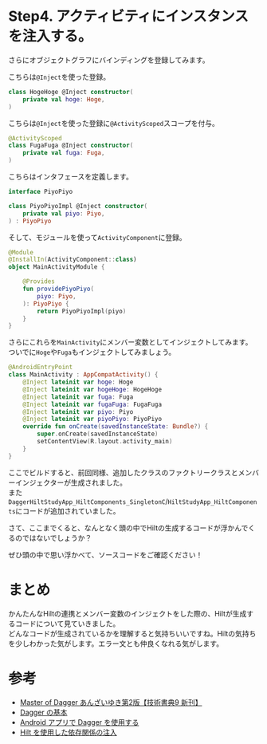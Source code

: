 # Step4. アクティビティにインスタンスを注入する。

さらにオブジェクトグラフにバインディングを登録してみます。

こちらは`@Inject`を使った登録。

```kotlin
class HogeHoge @Inject constructor(
    private val hoge: Hoge,
)
```

こちらは`@Inject`を使った登録に`@ActivityScoped`スコープを付与。

```kotlin
@ActivityScoped
class FugaFuga @Inject constructor(
    private val fuga: Fuga,
)
```

こちらはインタフェースを定義します。

```kotlin
interface PiyoPiyo

class PiyoPiyoImpl @Inject constructor(
    private val piyo: Piyo,
) : PiyoPiyo
```

そして、モジュールを使って`ActivityComponent`に登録。

```kotlin
@Module
@InstallIn(ActivityComponent::class)
object MainActivityModule {

    @Provides
    fun providePiyoPiyo(
        piyo: Piyo,
    ): PiyoPiyo {
        return PiyoPiyoImpl(piyo)
    }
}
```

さらにこれらを`MainActivity`にメンバー変数としてインジェクトしてみます。  
ついでに`Hoge`や`Fuga`もインジェクトしてみましょう。

```kotlin
@AndroidEntryPoint
class MainActivity : AppCompatActivity() {
    @Inject lateinit var hoge: Hoge
    @Inject lateinit var hogeHoge: HogeHoge
    @Inject lateinit var fuga: Fuga
    @Inject lateinit var fugaFuga: FugaFuga
    @Inject lateinit var piyo: Piyo
    @Inject lateinit var piyoPiyo: PiyoPiyo
    override fun onCreate(savedInstanceState: Bundle?) {
        super.onCreate(savedInstanceState)
        setContentView(R.layout.activity_main)
    }
}
```

ここでビルドすると、前回同様、追加したクラスのファクトリークラスとメンバーインジェクターが生成されました。  
また`DaggerHiltStudyApp_HiltComponents_SingletonC`/`HiltStudyApp_HiltComponents`にコードが追加されていました。

さて、ここまでくると、なんとなく頭の中でHiltの生成するコードが浮かんでくるのではないでしょうか？

ぜひ頭の中で思い浮かべて、ソースコードをご確認ください！

# まとめ

かんたんなHiltの連携とメンバー変数のインジェクトをした際の、Hiltが生成するコードについて見ていきました。  
どんなコードが生成されているかを理解すると気持ちいいですね。Hiltの気持ちを少しわかった気がします。エラー文とも仲良くなれる気がします。

# 参考

- [Master of Dagger あんざいゆき第2版【技術書典9 新刊】](https://booth.pm/ja/items/1577764)
- [Dagger の基本](https://developer.android.com/training/dependency-injection/dagger-basics?hl=ja)
- [Android アプリで Dagger を使用する](https://developer.android.com/training/dependency-injection/dagger-android?hl=ja)
- [Hilt を使用した依存関係の注入](https://developer.android.com/training/dependency-injection/hilt-android?hl=ja)
